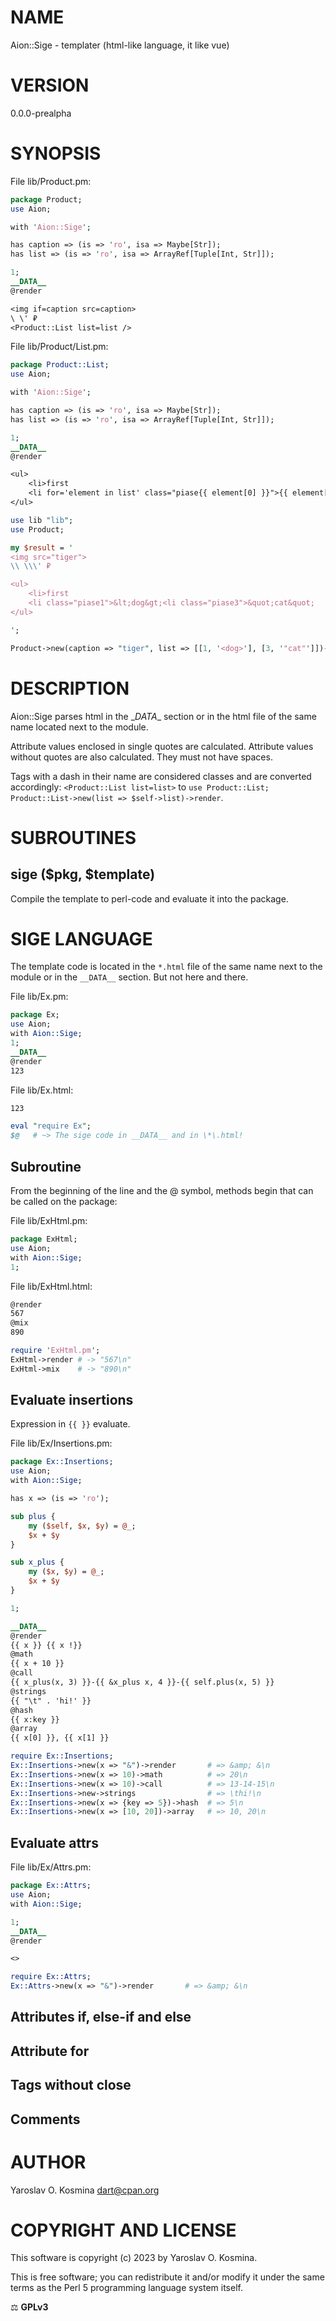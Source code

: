 # NAME

Aion::Sige - templater (html-like language, it like vue)

# VERSION

0.0.0-prealpha

# SYNOPSIS

File lib/Product.pm:
```perl
package Product;
use Aion;

with 'Aion::Sige';

has caption => (is => 'ro', isa => Maybe[Str]);
has list => (is => 'ro', isa => ArrayRef[Tuple[Int, Str]]);

1;
__DATA__
@render

<img if=caption src=caption>
\ \' ₽
<Product::List list=list />
```

File lib/Product/List.pm:
```perl
package Product::List;
use Aion;

with 'Aion::Sige';

has caption => (is => 'ro', isa => Maybe[Str]);
has list => (is => 'ro', isa => ArrayRef[Tuple[Int, Str]]);

1;
__DATA__
@render

<ul>
    <li>first
    <li for='element in list' class="piase{{ element[0] }}">{{ element[1] }}
</ul>
```

```perl
use lib "lib";
use Product;

my $result = '
<img src="tiger">
\\ \\\' ₽

<ul>
    <li>first
    <li class="piase1">&lt;dog&gt;<li class="piase3">&quot;cat&quot;
</ul>

';

Product->new(caption => "tiger", list => [[1, '<dog>'], [3, '"cat"']])->render # -> $result
```

# DESCRIPTION

Aion::Sige parses html in the \__DATA__ section or in the html file of the same name located next to the module.

Attribute values ​​enclosed in single quotes are calculated. Attribute values ​​without quotes are also calculated. They must not have spaces.

Tags with a dash in their name are considered classes and are converted accordingly: `<Product::List list=list>` to `use Product::List; Product::List->new(list => $self->list)->render`.

# SUBROUTINES

## sige ($pkg, $template)

Compile the template to perl-code and evaluate it into the package.


# SIGE LANGUAGE

The template code is located in the `*.html` file of the same name next to the module or in the `__DATA__` section. But not here and there.

File lib/Ex.pm:
```perl
package Ex;
use Aion;
with Aion::Sige;
1;
__DATA__
@render
123
```

File lib/Ex.html:
```html
123
```

```perl
eval "require Ex";
$@   # ~> The sige code in __DATA__ and in \*\.html!
```

## Subroutine

From the beginning of the line and the @ symbol, methods begin that can be called on the package:

File lib/ExHtml.pm:
```perl
package ExHtml;
use Aion;
with Aion::Sige;
1;
```

File lib/ExHtml.html:
```html
@render
567
@mix
890
```

```perl
require 'ExHtml.pm';
ExHtml->render # -> "567\n"
ExHtml->mix    # -> "890\n"
```

## Evaluate insertions

Expression in `{{ }}` evaluate.

File lib/Ex/Insertions.pm:
```perl
package Ex::Insertions;
use Aion;
with Aion::Sige;

has x => (is => 'ro');

sub plus {
	my ($self, $x, $y) = @_;
	$x + $y
}

sub x_plus {
	my ($x, $y) = @_;
	$x + $y
}

1;

__DATA__
@render
{{ x }} {{ x !}}
@math
{{ x + 10 }}
@call
{{ x_plus(x, 3) }}-{{ &x_plus x, 4 }}-{{ self.plus(x, 5) }}
@strings
{{ "\t" . 'hi!' }}
@hash
{{ x:key }}
@array
{{ x[0] }}, {{ x[1] }}
```

```perl
require Ex::Insertions;
Ex::Insertions->new(x => "&")->render       # => &amp; &\n
Ex::Insertions->new(x => 10)->math          # => 20\n
Ex::Insertions->new(x => 10)->call          # => 13-14-15\n
Ex::Insertions->new->strings                # => \thi!\n
Ex::Insertions->new(x => {key => 5})->hash  # => 5\n
Ex::Insertions->new(x => [10, 20])->array   # => 10, 20\n
```

## Evaluate attrs



File lib/Ex/Attrs.pm:
```perl
package Ex::Attrs;
use Aion;
with Aion::Sige;

1;
__DATA__
@render

<>
```

```perl
require Ex::Attrs;
Ex::Attrs->new(x => "&")->render       # => &amp; &\n
```

## Attributes if, else-if and else

## Attribute for

## Tags without close

## Comments

# AUTHOR

Yaroslav O. Kosmina <dart@cpan.org>

# COPYRIGHT AND LICENSE
This software is copyright (c) 2023 by Yaroslav O. Kosmina.

This is free software; you can redistribute it and/or modify it under the same terms as the Perl 5 programming language system itself.

⚖ **GPLv3**